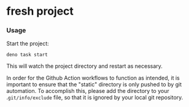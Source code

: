 # fresh project

### Usage

Start the project:

```
deno task start
```

This will watch the project directory and restart as necessary.

In order for the Github Action workflows to function as intended, it is important to ensure that the "static" directory is only pushed to by git automation. To accomplish this, please add the directory to your .`git/info/exclude` file, so that it is ignored by your local git repository.
